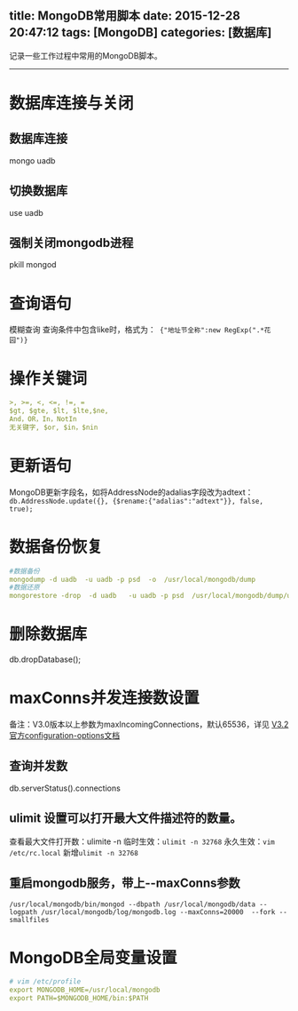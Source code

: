 title: MongoDB常用脚本
date: 2015-12-28 20:47:12
tags: [MongoDB]
categories: [数据库]
---

记录一些工作过程中常用的MongoDB脚本。
- - -
<!-- more -->

# 数据库连接与关闭
## 数据库连接
mongo uadb
## 切换数据库
use uadb
## 强制关闭mongodb进程
pkill mongod


# 查询语句
模糊查询
查询条件中包含like时，格式为：` {"地址节全称":new RegExp(".*花园")}`

# 操作关键词
```yaml
>, >=, <, <=, !=, =
$gt, $gte, $lt, $lte,$ne,
And，OR，In，NotIn
无关键字, $or, $in，$nin
```

# 更新语句
MongoDB更新字段名，如将AddressNode的adalias字段改为adtext：`db.AddressNode.update({}, {$rename:{"adalias":"adtext"}}, false, true);`


# 数据备份恢复
```yaml
#数据备份
mongodump -d uadb  -u uadb -p psd  -o  /usr/local/mongodb/dump
#数据还原
mongorestore -drop  -d uadb   -u uadb -p psd  /usr/local/mongodb/dump/uadb
```  

# 删除数据库
db.dropDatabase();

# maxConns并发连接数设置
备注：V3.0版本以上参数为maxIncomingConnections，默认65536，详见
[V3.2官方configuration-options文档](https://docs.mongodb.org/v3.2/reference/configuration-options/)
## 查询并发数
db.serverStatus().connections
## ulimit 设置可以打开最大文件描述符的数量。
查看最大文件打开数：ulimite -n
临时生效：`ulimit -n 32768`
永久生效：`vim /etc/rc.local` 新增`ulimit -n 32768`

## 重启mongodb服务，带上--maxConns参数
`/usr/local/mongodb/bin/mongod --dbpath /usr/local/mongodb/data --logpath /usr/local/mongodb/log/mongodb.log --maxConns=20000  --fork --smallfiles`

# MongoDB全局变量设置
```yaml
# vim /etc/profile
export MONGODB_HOME=/usr/local/mongodb
export PATH=$MONGODB_HOME/bin:$PATH
```
